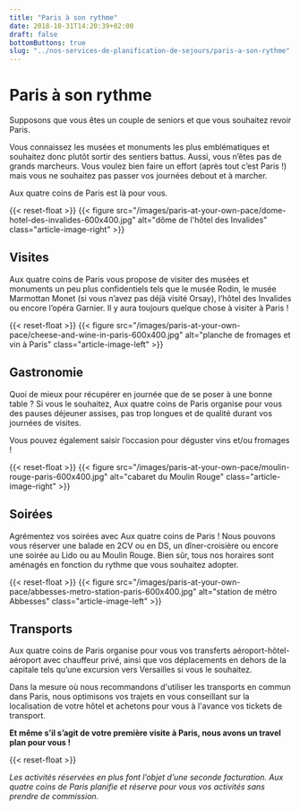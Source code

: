 ```yaml
---
title: "Paris à son rythme"
date: 2018-10-31T14:20:39+02:00
draft: false
bottomButtons: true
slug: "../nos-services-de-planification-de-sejours/paris-a-son-rythme"
---
```


# Paris à son rythme

Supposons que vous êtes un couple de seniors et que vous souhaitez revoir Paris.

Vous connaissez les musées et monuments les plus emblématiques et souhaitez donc plutôt sortir des sentiers battus. Aussi, vous n’êtes pas de grands marcheurs. Vous voulez bien faire un effort (après tout c’est Paris !) mais vous ne souhaitez pas passer vos journées debout et à marcher.

Aux quatre coins de Paris est là pour vous.

{{< reset-float >}}
{{< figure src="/images/paris-at-your-own-pace/dome-hotel-des-invalides-600x400.jpg"
alt="dôme de l'hôtel des Invalides" class="article-image-right" >}}

## Visites

Aux quatre coins de Paris vous propose de visiter des musées et monuments un peu plus confidentiels tels que le musée Rodin, le musée Marmottan Monet (si vous n’avez pas déjà visité Orsay), l’hôtel des Invalides ou encore l’opéra Garnier. Il y aura toujours quelque chose à visiter à Paris !

{{< reset-float >}}
{{< figure src="/images/paris-at-your-own-pace/cheese-and-wine-in-paris-600x400.jpg"
alt="planche de fromages et vin à Paris" class="article-image-left" >}}

## Gastronomie

Quoi de mieux pour récupérer en journée que de se poser à une bonne table ? Si vous le souhaitez, Aux quatre coins de Paris organise pour vous des pauses déjeuner assises, pas trop longues et de qualité durant vos journées de visites.

Vous pouvez également saisir l’occasion pour déguster vins et/ou fromages !

{{< reset-float >}}
{{< figure src="/images/paris-at-your-own-pace/moulin-rouge-paris-600x400.jpg"
alt="cabaret du Moulin Rouge" class="article-image-right" >}}

## Soirées

Agrémentez vos soirées avec Aux quatre coins de Paris ! Nous pouvons vous réserver une balade en 2CV ou en DS, un dîner-croisière ou encore une soirée au Lido ou au Moulin Rouge. Bien sûr, tous nos horaires sont aménagés en fonction du rythme que vous souhaitez adopter.

{{< reset-float >}}
{{< figure src="/images/paris-at-your-own-pace/abbesses-metro-station-paris-600x400.jpg"
alt="station de métro Abbesses" class="article-image-left" >}}

## Transports

Aux quatre coins de Paris organise pour vous vos transferts aéroport-hôtel-aéroport avec chauffeur privé, ainsi que vos déplacements en dehors de la capitale tels qu’une excursion vers Versailles si vous le souhaitez.

Dans la mesure où nous recommandons d'utiliser les transports en commun dans Paris, nous optimisons vos trajets en vous conseillant sur la localisation de votre hôtel et achetons pour vous à l'avance vos tickets de transport.

**Et même s’il s’agit de votre première visite à Paris, nous avons un travel plan pour vous !**

{{< reset-float >}}

*Les activités réservées en plus font l’objet d’une seconde facturation. Aux quatre coins de Paris planifie et réserve pour vous vos activités sans prendre de commission.*
